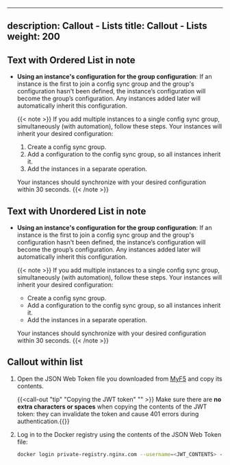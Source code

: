 
---
description: Callout - Lists
title: Callout - Lists
weight: 200
---


## Text with Ordered List in note

- **Using an instance's configuration for the group configuration**: If an instance is the first to join a config sync group and the group's configuration hasn't been defined, the instance’s configuration will become the group’s configuration. Any instances added later will automatically inherit this configuration. 

  {{< note >}} If you add multiple instances to a single config sync group, simultaneously (with automation), follow these steps. Your instances will inherit your desired configuration:
  
  1. Create a config sync group.
  1. Add a configuration to the config sync group, so all instances inherit it.
  1. Add the instances in a separate operation.
  
  Your instances should synchronize with your desired configuration within 30 seconds. {{< /note >}}


## Text with Unordered List in note

- **Using an instance's configuration for the group configuration**: If an instance is the first to join a config sync group and the group's configuration hasn't been defined, the instance’s configuration will become the group’s configuration. Any instances added later will automatically inherit this configuration. 

  {{< note >}} If you add multiple instances to a single config sync group, simultaneously (with automation), follow these steps. Your instances will inherit your desired configuration:
  
  - Create a config sync group.
  - Add a configuration to the config sync group, so all instances inherit it.
  - Add the instances in a separate operation.
  
  Your instances should synchronize with your desired configuration within 30 seconds. {{< /note >}}


## Callout within list

1. Open the JSON Web Token file you downloaded from [MyF5](https://my.f5.com/manage/s/subscriptions) and copy its contents. 

   {{<call-out "tip" "Copying the JWT token" "" >}} Make sure there are **no extra characters or spaces** when copying the contents of the JWT token: they can invalidate the token and cause 401 errors during authentication.{{</call-out>}}

2. Log in to the Docker registry using the contents of the JSON Web Token file:

   ```bash
   docker login private-registry.nginx.com --username=<JWT_CONTENTS> --password=none
   ```

